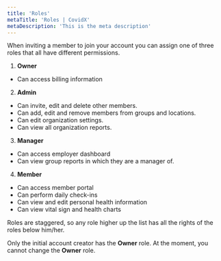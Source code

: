 ```yaml
---
title: 'Roles'
metaTitle: 'Roles | CovidX'
metaDescription: 'This is the meta description'
---
```


When inviting a member to join your account you can assign one of three roles that all have different permissions.

1. **Owner**

- Can access billing information

2. **Admin**

- Can invite, edit and delete other members.
- Can add, edit and remove members from groups and locations.
- Can edit organization settings.
- Can view all organization reports.

3. **Manager**

- Can access employer dashboard
- Can view group reports in which they are a manager of.

4. **Member**

- Can access member portal
- Can perform daily check-ins
- Can view and edit personal health information
- Can view vital sign and health charts

Roles are staggered, so any role higher up the list has all the rights of the roles below him/her.

Only the initial account creator has the **Owner** role. At the moment, you cannot change the **Owner** role.
